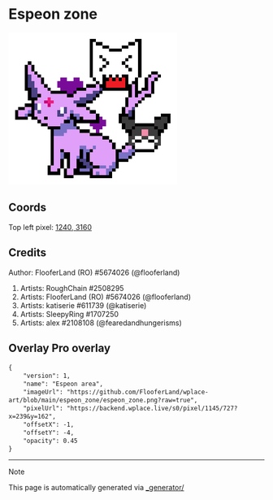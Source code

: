 # Espeon zone

<img src="././espeon_zone.png" height="300px" style="image-rendering: pixelated;" />

## Coords

Top left pixel: [1240, 3160](https://wplace.live/?lat=46.17550974637054&lng=21.311806309277333&zoom=16.475640118883295)

## Credits

Author: FlooferLand (RO) #5674026 (@flooferland)

1. Artists: RoughChain #2508295
2. Artists: FlooferLand (RO) #5674026 (@flooferland)
3. Artists: katiserie #611739 (@katiserie)
4. Artists: SleepyRing #1707250
5. Artists: alex #2108108 (@fearedandhungerisms)

## Overlay Pro overlay

```
{
    "version": 1,
    "name": "Espeon area",
    "imageUrl": "https://github.com/FlooferLand/wplace-art/blob/main/espeon_zone/espeon_zone.png?raw=true",
    "pixelUrl": "https://backend.wplace.live/s0/pixel/1145/727?x=239&y=162",
    "offsetX": -1,
    "offsetY": -4,
    "opacity": 0.45
}
```

---

> [!NOTE]
> This page is automatically generated via [_generator/](../_generator)